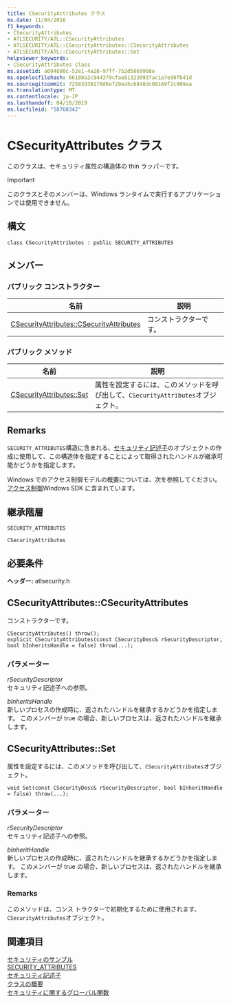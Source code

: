 ```yaml
---
title: CSecurityAttributes クラス
ms.date: 11/04/2016
f1_keywords:
- CSecurityAttributes
- ATLSECURITY/ATL::CSecurityAttributes
- ATLSECURITY/ATL::CSecurityAttributes::CSecurityAttributes
- ATLSECURITY/ATL::CSecurityAttributes::Set
helpviewer_keywords:
- CSecurityAttributes class
ms.assetid: a094880c-52e1-4a28-97ff-752d5869908e
ms.openlocfilehash: 66188a2c944379cfae813220937ac1e7e98fb41d
ms.sourcegitcommit: 72583d30170d6ef29ea5c6848dc00169f2c909aa
ms.translationtype: MT
ms.contentlocale: ja-JP
ms.lasthandoff: 04/18/2019
ms.locfileid: "58768342"
---
```

# <a name="csecurityattributes-class"></a>CSecurityAttributes クラス

このクラスは、セキュリティ属性の構造体の thin ラッパーです。

> [!IMPORTANT]
>  このクラスとそのメンバーは、Windows ランタイムで実行するアプリケーションでは使用できません。

## <a name="syntax"></a>構文

```
class CSecurityAttributes : public SECURITY_ATTRIBUTES
```

## <a name="members"></a>メンバー

### <a name="public-constructors"></a>パブリック コンストラクター

|名前|説明|
|----------|-----------------|
|[CSecurityAttributes::CSecurityAttributes](#csecurityattributes)|コンストラクターです。|

### <a name="public-methods"></a>パブリック メソッド

|名前|説明|
|----------|-----------------|
|[CSecurityAttributes::Set](#set)|属性を設定するには、このメソッドを呼び出して、`CSecurityAttributes`オブジェクト。|

## <a name="remarks"></a>Remarks

`SECURITY_ATTRIBUTES`構造に含まれる、[セキュリティ記述子](/windows/desktop/api/winnt/ns-winnt-_security_descriptor)のオブジェクトの作成に使用して、この構造体を指定することによって取得されたハンドルが継承可能かどうかを指定します。

Windows でのアクセス制御モデルの概要については、次を参照してください。[アクセス制御](/windows/desktop/SecAuthZ/access-control)Windows SDK に含まれています。

## <a name="inheritance-hierarchy"></a>継承階層

`SECURITY_ATTRIBUTES`

`CSecurityAttributes`

## <a name="requirements"></a>必要条件

**ヘッダー:** atlsecurity.h

##  <a name="csecurityattributes"></a>  CSecurityAttributes::CSecurityAttributes

コンストラクターです。

```
CSecurityAttributes() throw();
explicit CSecurityAttributes(const CSecurityDesc& rSecurityDescriptor, bool bInheritsHandle = false) throw(...);
```

### <a name="parameters"></a>パラメーター

*rSecurityDescriptor*<br/>
セキュリティ記述子への参照。

*bInheritsHandle*<br/>
新しいプロセスの作成時に、返されたハンドルを継承するかどうかを指定します。 このメンバーが true の場合、新しいプロセスは、返されたハンドルを継承します。

##  <a name="set"></a>  CSecurityAttributes::Set

属性を設定するには、このメソッドを呼び出して、`CSecurityAttributes`オブジェクト。

```
void Set(const CSecurityDesc& rSecurityDescriptor, bool bInheritHandle = false) throw(...);
```

### <a name="parameters"></a>パラメーター

*rSecurityDescriptor*<br/>
セキュリティ記述子への参照。

*bInheritHandle*<br/>
新しいプロセスの作成時に、返されたハンドルを継承するかどうかを指定します。 このメンバーが true の場合、新しいプロセスは、返されたハンドルを継承します。

### <a name="remarks"></a>Remarks

このメソッドは、コンス トラクターで初期化するために使用されます、`CSecurityAttributes`オブジェクト。

## <a name="see-also"></a>関連項目

[セキュリティのサンプル](../../overview/visual-cpp-samples.md)<br/>
[SECURITY_ATTRIBUTES](https://msdn.microsoft.com/library/windows/desktop/aa379560)<br/>
[セキュリティ記述子](/windows/desktop/api/winnt/ns-winnt-_security_descriptor)<br/>
[クラスの概要](../../atl/atl-class-overview.md)<br/>
[セキュリティに関するグローバル関数](../../atl/reference/security-global-functions.md)

